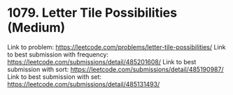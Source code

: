 # 1079. Letter Tile Possibilities (Medium)

Link to problem: https://leetcode.com/problems/letter-tile-possibilities/
Link to best submission with frequency: https://leetcode.com/submissions/detail/485201608/
Link to best submission with sort: https://leetcode.com/submissions/detail/485190987/
Link to best submission with set: https://leetcode.com/submissions/detail/485131493/
